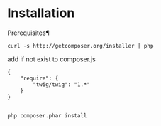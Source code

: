 Installation
================

Prerequisites¶

	curl -s http://getcomposer.org/installer | php

add if not exist to composer.js

	{
	    "require": {
	        "twig/twig": "1.*"
	    }
	}

	
	php composer.phar install
